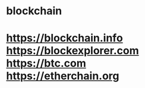 # blockchain
# https://blockchain.info   https://blockexplorer.com https://btc.com   https://etherchain.org
